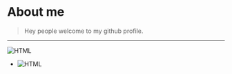 # About me
> Hey people welcome to my github profile.
<hr>


![HTML](https://user-images.githubusercontent.com/80757858/113532315-b1086200-95e8-11eb-94e2-3cb042224461.png)

   * ![HTML](https://developer.mozilla.org/en-US/docs/Web/Guide/HTML/HTML5)
